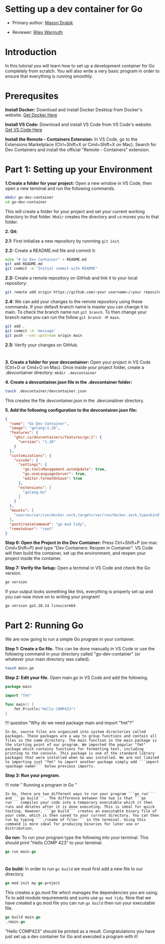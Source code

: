 # Setting up a dev container for Go

* Primary author: [Mason Drabik](https://github.com/mkdrabik)

* Reviewer: [Riley Warmuth](https://github.com/rileywar)
#
# Introduction
In this tutorial you will learn how to set up a development container for Go completely from scratch. 
You will also write a very basic program in order to ensure that everything is running smoothly. 
#
#

# Prerequsites 

**Install Docker:** Download and install Docker Desktop from Docker's website. [Get Docker Here](https://www.docker.com/products/docker-desktop)

**Install VS Code:** Download and install VS Code from VS Code's website. [Get VS Code Here](https://code.visualstudio.com/)

**Install the Remote - Containers Extension:** In VS Code, go to the Extensions Marketplace (Ctrl+Shift+X or Cmd+Shift+X on Mac).
Search for Dev Containers and install the official "Remote - Containers" extension. 
# 

# Part 1: Setting up your Environment
**1.Create a folder for your project:**
Open a new window in VS Code, then open a new terminal and run the following commands.
```bash
mkdir go-dev-container 
cd go-dev-container
```
This will create a folder for your project and set your current working directory to that folder. ```Mkdir``` creates the directory and ```cd``` moves you to that folder. 


**2. Git:**

**2.1:** First initialize a new repository by runnning ```git init```.

**2.2:** Create a README.md file and commit it:

```bash
echo "# Go Dev Container" > README.md
git add README.md
git commit -m "Initial commit with README"
```

**2.3:** Create a remote repository on GitHub and link it to your local repository:

```bash
git remote add origin https://github.com/<your username>/<your repository name>.git
```

**2.4:** We can add your changes to the remote repository using these commands. If your default branch name is master you can change it to main. To check the branch name run ```git branch```. To then change your branch name
you can run the follow ```git branch -M main```.

```bash
git add .
git commit -m 'message'
git push --set-upstream origin main
```
**2.5:** Verify your changes on GitHub.

#
#
**3. Create a folder for your devcontainer:**
Open your project in VS Code (Ctrl+O or Cmd+O on Mac).
Once inside your project folder, create a .devcontainer directory: ```mkdir .devcontainer```


**4. Create a devcontainer.json file in the .devcontainer folder:**
```bash
touch .devcontainer/devcontainer.json
```
This creates the file devcontainer.json in the .devconatiner directory.

**5. Add the following configuration to the devcontainer.json file:**

```json
{
  "name": "Go Dev Container",
  "image": "golang:1.20",
  "features": {
    "ghcr.io/devcontainers/features/go:1": {
      "version": "1.20"
    }
  },
  "customizations": {
    "vscode": {
      "settings": {
        "go.toolsManagement.autoUpdate": true,
        "go.useLanguageServer": true,
        "editor.formatOnSave": true
      },
      "extensions": [
        "golang.Go"
      ]
    }
  },
  "mounts": [
    "source=/var/run/docker.sock,target=/var/run/docker.sock,type=bind"
  ],
  "postCreateCommand": "go mod tidy",
  "remoteUser": "root"
}
```

**Step 6: Open the Project in the Dev Container:**
Press Ctrl+Shift+P (on mac Cmd+Shift+P) and type "Dev Containers: Reopen in Container".
VS Code will then build the container, set up the environment, and reopen your project inside the container.

**Step 7: Verify the Setup:**
Open a terminal in VS Code and check the Go version.
```bash
go version
```

If your output looks something like this, everything is properly set up and you can now move on to writing your program!
```bash
go version go1.20.14 linux/arm64
```
#
#
# Part 2: Running Go

We are now going to run a simple Go program in your container.

**Step 1: Create a Go file.**
This can be done manually in VS Code or use the following command in your directory called "go-dev-container" (or whatever your main directory was called). 

```bash
touch main.go
```

**Step 2: Edit your file.**
Open main.go in VS Code and add the following. 

```go
package main

import "fmt"

func main() {
    fmt.Println("Hello COMP423")
}
```

!!! question "Why do we need package main and import "fmt"?"

    In Go, source files are organized into system directories called packages. These packages are a way to group functions and contain all files in the same directory. The main function in the main package is the starting point of our program. We imported the popular "fmt" package which contains functions for formatting text, including printing to the console. This package is one of the standard library packages that were installed when Go was installed. We are not limited to importing just "fmt" to import another package simply add ```import <package name>``` below previous imports.


**Step 3: Run your program.**


!!! note " Running a program in Go "

    In Go, there are two different ways to run your program ```go run``` and ```go build```. The difference between the two is that ```go run``` compiles your code into a temporary executable which it then runs and deletes after it is done executing. This is ideal for quick testing. However, ```go build``` creates an executable binary file of your code, which is then saved to your current directory. You can then run by typing ```./<name of file>``` in the terminal. Using this command is more ideal for producing binaries for later use or distribution. 


**Go run:**
To run your program type the following into your terminal. This should print "Hello COMP 423" to your terminal.

```go 
go run main.go
```
#
**Go build:**
In order to run ```go build``` we must first add a new file to our directory. 

```go
go mod init my-go-project
```
This creates a go.mod file which manages the dependencies you are using. To to add module requirements and sums use ```go mod tidy```. Now that we have created a go.mod file you can run ```go build``` then run your executable file. 

```go 
go build main.go
./main.go
```

"Hello COMP423" should be printed as a result. Congratulations you have just set up a dev container for Go and executed a program with it!

